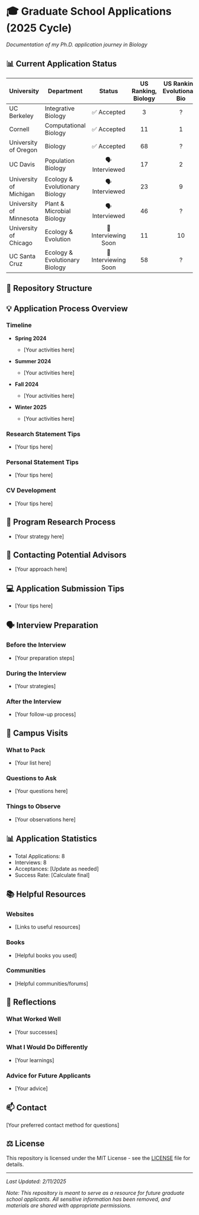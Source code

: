 # 🎓 Graduate School Applications (2025 Cycle)
*Documentation of my Ph.D. application journey in Biology*

## 📊 Current Application Status

| University | Department | Status | US Ranking, Biology | US Ranking, Evolutionary Bio |
|------------|------------|:------:|:---:|:---:|
| UC Berkeley | Integrative Biology | ✅ Accepted | 3 | ? |
| Cornell | Computational Biology | ✅ Accepted | 11 | 1 |
| University of Oregon | Biology | ✅ Accepted | 68 | ? |
| UC Davis | Population Biology | 🗣️ Interviewed | 17 | 2 |
| University of Michigan | Ecology & Evolutionary Biology | 🗣️ Interviewed | 23 | 9 |
| University of Minnesota | Plant & Microbial Biology | 🗣️ Interviewed | 46 | ? |
| University of Chicago | Ecology & Evolution | 📅 Interviewing Soon | 11 | 10 | 
| UC Santa Cruz | Ecology & Evolutionary Biology | 📅 Interviewing Soon | 58 | ? |

## 📁 Repository Structure

## 💡 Application Process Overview

### Timeline
- **Spring 2024**
    - [Your activities here]

- **Summer 2024**
    - [Your activities here]

- **Fall 2024**
    - [Your activities here]

- **Winter 2025**
    - [Your activities here]

### Research Statement Tips
- [Your tips here]

### Personal Statement Tips
- [Your tips here]

### CV Development
- [Your tips here]

## 🎯 Program Research Process
- [Your strategy here]

## 📧 Contacting Potential Advisors
- [Your approach here]

## 💻 Application Submission Tips
- [Your tips here]

## 🗣️ Interview Preparation
### Before the Interview
- [Your preparation steps]

### During the Interview
- [Your strategies]

### After the Interview
- [Your follow-up process]

## 🏫 Campus Visits
### What to Pack
- [Your list here]

### Questions to Ask
- [Your questions here]

### Things to Observe
- [Your observations here]

## 📊 Application Statistics
- Total Applications: 8
- Interviews: 8
- Acceptances: [Update as needed]
- Success Rate: [Calculate final]

## 📚 Helpful Resources
### Websites
- [Links to useful resources]

### Books
- [Helpful books you used]

### Communities
- [Helpful communities/forums]

## 💭 Reflections
### What Worked Well
- [Your successes]

### What I Would Do Differently
- [Your learnings]

### Advice for Future Applicants
- [Your advice]

## 📫 Contact
[Your preferred contact method for questions]

## ⚖️ License
This repository is licensed under the MIT License - see the [LICENSE](LICENSE) file for details.

---
*Last Updated: 2/11/2025*

*Note: This repository is meant to serve as a resource for future graduate school applicants. All sensitive information has been removed, and materials are shared with appropriate permissions.*
